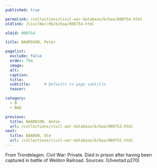 ```yaml
---
published: true

permalink: /collections/civil-war-database/b/baa/000754.html
oldlink: /CivilWar/db/b/baa/000754.html

oldid: 000754

title: BAARDSON, Peter

pagelist:
  exclude: false
  order: 754
  image: 
  alt:
  caption:
  title:
  subtitle:      # Defaults to page subtitle
  teaser:

category: 
  - B 
  - BAA

previous:
  title: BAARDSON, Anton
  url: /collections/civil-war-database/b/baa/000753.html  
next:
  title: BAAREN, Ole
  url: /collections/civil-war-database/b/baa/000755.html   
---
```

From Trondelagen. Civil War: Private. Died in prison after having been captured in battle of Weldon Railroad. Sources: (Ulvestad p270)